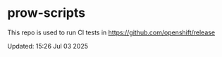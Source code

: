 # prow-scripts

This repo is used to run CI tests in https://github.com/openshift/release

Updated: 15:26 Jul 03 2025
